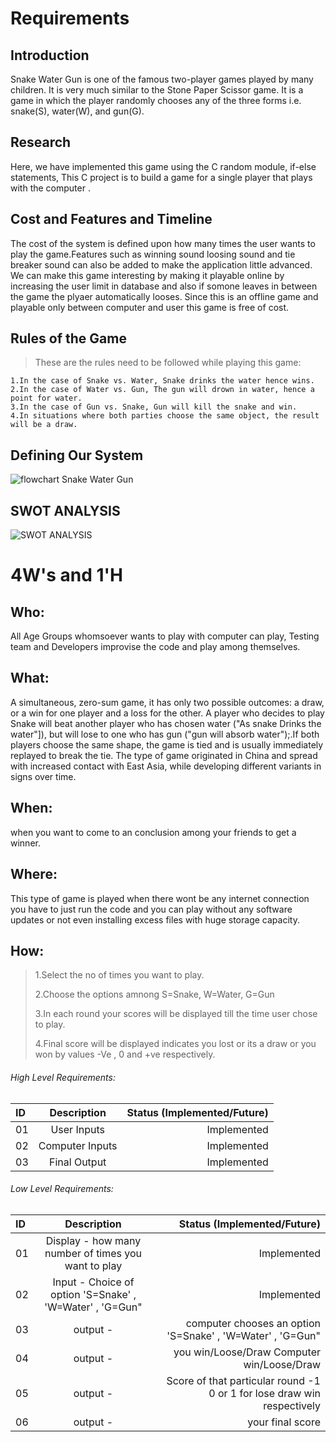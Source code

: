# Requirements
## Introduction
Snake Water Gun is one of the famous two-player games played by many children. It is very much similar to the Stone Paper Scissor game. It is a game in which the player randomly chooses any of the three forms i.e. snake(S), water(W), and gun(G).
## Research
Here, we have implemented this game using the C random module, if-else statements, This C project is to build a game for a single player that plays with the computer . 
## Cost and Features and Timeline
The cost of the system is defined upon how many times the user wants to play the game.Features such as winning sound loosing sound and tie breaker sound can also be added to make the application little advanced. We can make this game interesting by making it playable online by increasing the user limit in database and also if somone leaves in between the game the plyaer automatically looses. Since this is an offline game and playable only between computer and user this game is free of cost.
## Rules of the Game
><p>These are the rules need to be followed while playing this game:</p>
    1.In the case of Snake vs. Water, Snake drinks the water hence wins.
    2.In the case of Water vs. Gun, The gun will drown in water, hence a point for water.
    3.In the case of Gun vs. Snake, Gun will kill the snake and win.
    4.In situations where both parties choose the same object, the result will be a draw.
## Defining Our System
  ![flowchart Snake Water Gun](https://user-images.githubusercontent.com/86225003/125267438-6fdcc800-e324-11eb-9d81-5949eb203b4c.jpg)

## SWOT ANALYSIS
![SWOT ANALYSIS](https://raw.githubusercontent.com/Sambit-12/github-slideshow/main/3_Implementation/SWOT%20ANALYSIS.jpg)


# 4W&#39;s and 1&#39;H

## Who:
All Age Groups whomsoever wants to play with computer can play, Testing team and Developers improvise the code and play among themselves.

## What:
A simultaneous, zero-sum game, it has only two possible outcomes: a draw, or a win for one player and a loss for the other. A player who decides to play Snake will beat another player who has chosen water ("As snake Drinks the water"]), but will lose to one who has gun ("gun will absorb water");.If both players choose the same shape, the game is tied and is usually immediately replayed to break the tie. The type of game originated in China and spread with increased contact with East Asia, while developing different variants in signs over time.

## When:
when you want to come to an conclusion among your friends to get a winner.

## Where:
This type of game is played when there wont be any internet connection you have to just run the code and you can play without any software updates or not even installing excess files with huge storage capacity.

## How:
><p> 1.Select the no of times you want to play.</p>
><p> 2.Choose the options amnong S=Snake, W=Water, G=Gun</p>
><p> 3.In each round your scores will be displayed till the time user chose to play.</p>
><p> 4.Final score will be displayed indicates you lost or its a draw or you won by values -Ve , 0 and +ve respectively.</p>

###### High Level Requirements:
| ID           | Description        | Status (Implemented/Future)       |
| :------------- | :----------: | -----------: |
|  01             | User Inputs   | Implemented   |
|  02             | Computer Inputs    | Implemented       |
|  03             | Final Output | Implemented |

###### Low Level Requirements:
| ID  | Description        | Status (Implemented/Future)       |
| :-------| :----------: | -----------: |
|  01      |   Display - how many number of times you want to play |  Implemented    |
|  02      |   Input - Choice of option 'S=Snake' , 'W=Water' , 'G=Gun" |  Implemented    |
|  03      |   output - | computer chooses an option 'S=Snake' , 'W=Water' , 'G=Gun"| Implemented    |
|  04      |   output - | you win/Loose/Draw Computer win/Loose/Draw |  Implemented    |
|  05      |   output - | Score of that particular round -1 0 or 1 for lose draw win respectively|  Implemented    |
|  06      |   output - |your final score         |  Implemented    |




